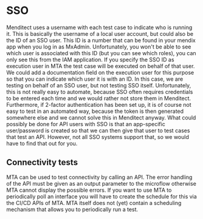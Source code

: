 # SSO

Menditect uses a username with each test case to indicate who is running it. This is basically the username of a local user account, but could also be the ID of an SSO user. This ID is a number that can be found in your mendix app when you log in as MxAdmin. Unfortunately, you won't be able to see which user is associated with this ID (but you can see which roles), you can only see this from the IAM application.
If you specify the SSO ID as execution user in MTA the test case will be executed on behalf of that user. We could add a documentation field on the execution user for this purpose so that you can indicate which user it is with an ID.
In this case, we are testing on behalf of an SSO user, but not testing SSO itself. Unfortunately, this is not really easy to automate, because SSO often requires credentials to be entered each time and we would rather not store them in Menditect. Furthermore, if 2-factor authentication has been set up, it is of course not easy to test in an automated way, because the token is then generated somewhere else and we cannot solve this in Menditect anyway.
What could possibly be done for API users with SSO is that an app-specific user/password is created so that we can then give that user to test cases that test an API. However, not all SSO systems support that, so we would have to find that out for you.

## Connectivity tests

MTA can be used to test connectivity by calling an API. The error handling of the API must be given as an output parameter to the microflow otherwise MTA cannot display the possible errors.
If you want to use MTA to periodically poll an interface you will have to create the schedule for this via the CI/CD APIs of MTA. MTA itself does not (yet) contain a scheduling mechanism that allows you to periodically run a test.